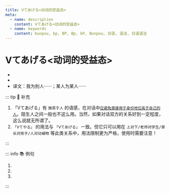 ```yaml
---
title: Ⅴてあげる<动词的受益态>
meta:
  - name: description
    content: Ⅴてあげる<动词的受益态>
  - name: keywords
    content: bunpou, bp, BP, Bp, bP, Bunpou, 日语, 语法, 日语语法
---
```

    
# Ⅴてあげる<动词的受益态>
    
- <grammer-content sentence="意义：**动词的受益态**之一，表示**自己或属于自己一方的人为别人做某事**，或**某人为其他人做某事**；" />
- <grammer-content sentence="接续：([私/わたし]が[他人/たにん]に)Ⅴて(动词的て形) ＋ あげる；" />
- 译文：我为别人······；某人为某人······

::: tip :bookmark: 补充

1. 「Ⅴてあげる」有 `施恩于人` 的语感，在对话中<u>`应避免直接用于身份地位高于自己的人`</u>。陌生人之间一般也不这么用。当然，如果对话双方的关系好到一定程度，这么说就无所谓了。
2. `「Ⅴてやる」`  的用法与 `「Ⅴてあげる」` 一致。但它只可以用在 `上对下/老师对学生/家长对孩子/人对动植物` 等此类关系中，用法限制更为严格，使用时需要注意！

:::

::: info :books: 例句

1. <grammer-content sentence='[私/わたし]は[観光客/かんこうきゃく]に[道/みち]を**[教/おし]えてあげました**。' trans='我给游客指了路。' />
2. <grammer-content sentence='[張/ちょう]さんは[李/り]さんにペンを**[貸/か]してあげました**。' trans='小张把壁借给了小王。' />
3. <grammer-content sentence='[高橋/たかはし]さんは[王/おう]さんにおいしい[ご飯/ごはん]を**[作/つく]ってあげました**。' trans='高桥给小王做了可口的饭菜。' />

:::
